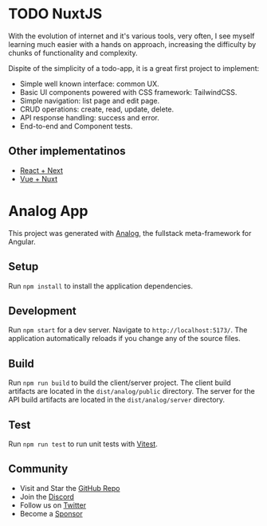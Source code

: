 # TODO NuxtJS

With the evolution of internet and it's various tools, very often, I see myself learning much easier with a hands on approach, increasing the difficulty by chunks of functionality and complexity.

Dispite of the simplicity of a todo-app, it is a great first project to implement:

- Simple well known interface: common UX.
- Basic UI components powered with CSS framework: TailwindCSS.
- Simple navigation: list page and edit page.
- CRUD operations: create, read, update, delete.
- API response handling: success and error.
- End-to-end and Component tests.

## Other implementatinos

- [React + Next](https://github.com/elvisvidal/todo-nextjs)
- [Vue + Nuxt](https://github.com/elvisvidal/todo-nuxtjs)

# Analog App

This project was generated with [Analog](https://analogjs.org), the fullstack meta-framework for Angular.

## Setup

Run `npm install` to install the application dependencies.

## Development

Run `npm start` for a dev server. Navigate to `http://localhost:5173/`. The application automatically reloads if you change any of the source files.

## Build

Run `npm run build` to build the client/server project. The client build artifacts are located in the `dist/analog/public` directory. The server for the API build artifacts are located in the `dist/analog/server` directory.

## Test

Run `npm run test` to run unit tests with [Vitest](https://vitest.dev).

## Community

- Visit and Star the [GitHub Repo](https://github.com/analogjs/analog)
- Join the [Discord](https://chat.analogjs.org)
- Follow us on [Twitter](https://twitter.com/analogjs)
- Become a [Sponsor](https://github.com/sponsors/brandonroberts)
